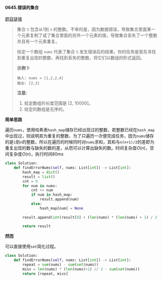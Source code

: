 #### 0645.错误的集合

[题目链接](https://leetcode-cn.com/problems/set-mismatch)

> 集合 `S` 包含从1到 `n` 的整数。不幸的是，因为数据错误，导致集合里面某一个元素复制了成了集合里面的另外一个元素的值，导致集合丢失了一个整数并且有一个元素重复。
>
> 给定一个数组 `nums` 代表了集合 `S` 发生错误后的结果。你的任务是首先寻找到重复出现的整数，再找到丢失的整数，将它们以数组的形式返回。
>
> **示例 1:**
>
> ```
> 输入: nums = [1,2,2,4]
> 输出: [2,3]
> ```
>
> **注意:**
>
> 1. 给定数组的长度范围是 [2, 10000]。
> 2. 给定的数组是无序的。

**简单思路**

遍历```nums```，使用哈希表```hash_map```储存已经出现过的整数，若整数已经在```hash_map```中出现过，则说明其为重复的整数，为了只遍历一次便完成任务，因为```nums```储存的是```1```到```n```的整数，所以在遍历的时候同时对```nums```求和，其和与```n(n+1)/2```的差即为重复出现的数与缺失的数的差，从而可以计算出缺失的数。时间复杂度$O(n)$，空间复杂度$O(n)$，执行时间80ms

```python
class Solution:
    def findErrorNums(self, nums: List[int]) -> List[int]:
        hash_map = dict()
        result = list()
        cnt = 0
        for num in nums:
            cnt += num
            if num in hash_map:
                result.append(num)
            else:
                hash_map[num] = None
        
        result.append(int(result[0] + (len(nums) * (len(nums) + 1) / 2 - cnt)))
        
        return result
```

**然而**

可以直接使用```set```简化过程。

```python
class Solution:
    def findErrorNums(self, nums: List[int]) -> List[int]:
        repeat = sum(nums) - sum(set(nums))
        miss = len(nums) * (len(nums)+1) // 2 - sum(set(nums))
        return [repeat, miss]
```

